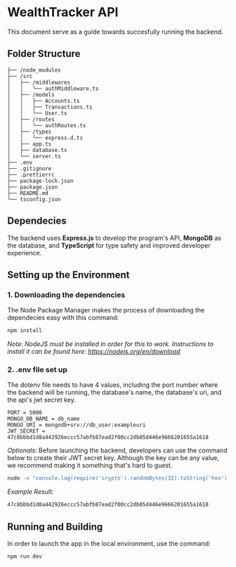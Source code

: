 # WealthTracker API

This document serve as a guide towards succesfully running the backend.

## Folder Structure

```
├── /node_modules
├── /src
│   ├── /middlewares
│   │   └── authMiddleware.ts
│   ├── /models
│   │   ├── Accounts.ts
│   │   ├── Transactions.ts
│   │   └── User.ts
│   ├── /routes
│   │   └── authRoutes.ts
│   ├── /types
│   │   └── express.d.ts
│   ├── app.ts
│   ├── database.ts
│   └── server.ts
├── .env
├── .gitignore
├── .prettierrc
├── package-lock.json
├── package.json
├── README.md
└── tsconfig.json
```

## Dependecies

The backend uses **Express.js** to develop the program's API, **MongoDB** as the database, and **TypeScript** for type safety and improved developer experience.

## Setting up the Environment

### 1. Downloading the dependencies

The Node Package Manager makes the process of downloading the dependecies easy with this command:

```bash
npm install
```

_Note: NodeJS must be installed in order for this to work. Instructions to install it can be found here: https://nodejs.org/en/download_

### 2. .env file set up

The dotenv file needs to have 4 values, including the port number where the backend will be running, the database's name, the database's uri, and the api's jwt secret key.

```
PORT = 5000
MONGO_DB_NAME = db_name
MONGO_URI = mongodb+srv://db_user:exampleuri
JWT_SECRET = 47c8bbbd1d8a442926eccc57abfb87ead2f00cc2db05d446e9666201655a1618
```

_Optionals_: Before launching the backend, developers can use the command below to create their JWT secret key. Although the key can be any value, we recommend making it something that's hard to guest.

```bash
node -e "console.log(require('crypto').randomBytes(32).toString('hex'))"
```

_Example Result:_

```bash
47c8bbbd1d8a442926eccc57abfb87ead2f00cc2db05d446e9666201655a1618
```

## Running and Building

In order to launch the app in the local environment, use the command:

```bash
npm run dev
```
